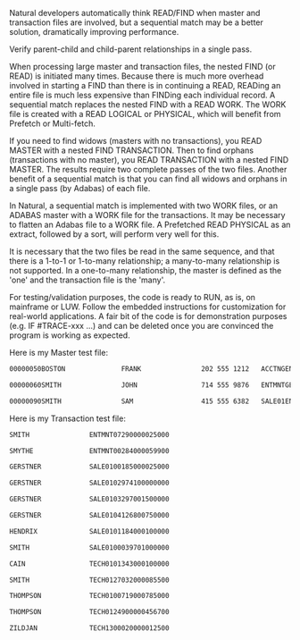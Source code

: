 Natural developers automatically think READ/FIND when master and transaction files are involved, but a sequential match may be a better solution, dramatically improving performance.

Verify parent-child and child-parent relationships in a single pass.

When processing large master and transaction files, the nested FIND (or READ) is initiated many times. 
Because there is much more overhead involved in starting a FIND than there is in continuing a READ, READing an entire file is much less expensive than FINDing each individual record. 
A sequential match replaces the nested FIND with a READ WORK. The WORK file is created with a READ LOGICAL or PHYSICAL, which will benefit from Prefetch or Multi-fetch.

If you need to find widows (masters with no transactions), you READ MASTER with a nested FIND TRANSACTION. 
Then to find orphans (transactions with no master), you READ TRANSACTION with a nested FIND MASTER. 
The results require two complete passes of the two files. 
Another benefit of a sequential match is that you can find all widows and orphans in a single pass (by Adabas) of each file.

In Natural, a sequential match is implemented with two WORK files, or an ADABAS master with a WORK file for the transactions. 
It may be necessary to flatten an Adabas file to a WORK file. 
A Prefetched READ PHYSICAL as an extract, followed by a sort, will perform very well for this.

It is necessary that the two files be read in the same sequence, and that there is a 1-to-1 or 1-to-many relationship; a many-to-many relationship is not supported. 
In a one-to-many relationship, the master is defined as the 'one' and the transaction file is the 'many'.

For testing/validation purposes, the code is ready to RUN, as is, on mainframe or LUW. 
Follow the embedded instructions for customization for real-world applications. 
A fair bit of the code is for demonstration purposes (e.g. IF #TRACE-xxx ...) and can be deleted once you are convinced the program is working as expected.

Here is my Master test file:

```bash
00000050BOSTON              FRANK               202 555 1212   ACCTNGENG 

00000060SMITH               JOHN                714 555 9876   ENTMNTGER  00000065SMITHERS            CAROL               229 555 1212   ENTMNTENG  00000070SMYTHE              JON                 562 555 6543   ENTMNTGER  00000080GERSTNER            LOU                 204 555 2345   SALE01FRE  

00000090SMITH               SAM                 415 555 6382   SALE01ENG  00000001CAIN                ABLE                800 555 1234   TECH01ENG 
```

Here is my Transaction test file:

```bash
SMITH               ENTMNT07290000025000 

SMYTHE              ENTMNT00284000059900  

GERSTNER            SALE0100185000025000  

GERSTNER            SALE0102974100000000  

GERSTNER            SALE0103297001500000  

GERSTNER            SALE0104126800750000  

HENDRIX             SALE0101184000100000  

SMITH               SALE0100039701000000  

CAIN                TECH0101343000100000  

SMITH               TECH0127032000085500  

THOMPSON            TECH0100719000785000  

THOMPSON            TECH0124900000456700  

ZILDJAN             TECH1300020000012500 
```
                                                        